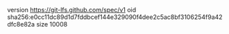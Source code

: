 version https://git-lfs.github.com/spec/v1
oid sha256:e0cc11dc89d1d7fddbcef144e329090f4dee2c5ac8bf3106254f9a42dfc8e82a
size 10008
